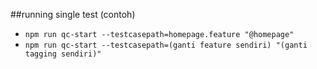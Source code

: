 ##running single test (contoh)
- `npm run qc-start --testcasepath=homepage.feature "@homepage"`
- `npm run qc-start --testcasepath=(ganti feature sendiri) "(ganti tagging sendiri)"`